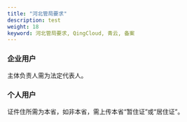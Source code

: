 ```yaml
---
title: "河北管局要求"
description: test
weight: 18
keyword: 河北管局要求, QingCloud, 青云, 备案
---
```




### 企业用户

主体负责人需为法定代表人。

### **个人用户**

证件住所需为本省，如非本省，需上传本省“暂住证”或“居住证”。